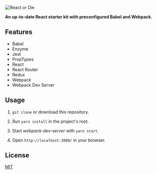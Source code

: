 ![React or Die](http://imageshack.com/a/img923/5146/rrqr6R.png)

**An up-to-date React starter kit with preconfigured Babel and Webpack.**

## Features

- Babel
- Enzyme
- Jest
- PropTypes
- React
- React Router
- Redux
- Webpack
- Webpack Dev Server

## Usage

1. `git clone` or download this repository.

2. Run `yarn install` in the project's root.

3. Start _webpack-dev-server_ with `yarn start`.

4. Open `http://localhost:3000/` in your browser.

## License

[MIT](http://ilee.mit-license.org)
